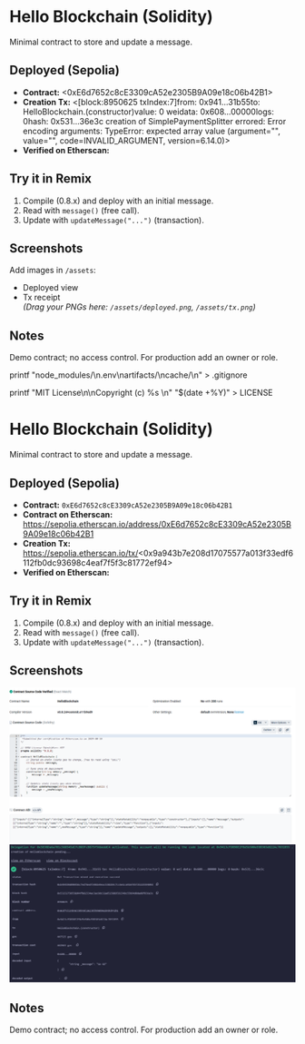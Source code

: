 # Hello Blockchain (Solidity)

Minimal contract to store and update a message.

## Deployed (Sepolia)
- **Contract:** <0xE6d7652c8cE3309cA52e2305B9A09e18c06b42B1>
- **Creation Tx:** <[block:8950625 txIndex:7]from: 0x941...31b55to: HelloBlockchain.(constructor)value: 0 weidata: 0x608...00000logs: 0hash: 0x531...36e3c
creation of SimplePaymentSplitter errored: Error encoding arguments: TypeError: expected array value (argument="", value="", code=INVALID_ARGUMENT, version=6.14.0)>
- **Verified on Etherscan:** <Yes>

## Try it in Remix
1) Compile (0.8.x) and deploy with an initial message.
2) Read with `message()` (free call).
3) Update with `updateMessage("...")` (transaction).

## Screenshots
Add images in `/assets`:
- Deployed view
- Tx receipt  
*(Drag your PNGs here: `/assets/deployed.png`, `/assets/tx.png`)*

## Notes
Demo contract; no access control. For production add an owner or role.

printf "node_modules/\n.env\nartifacts/\ncache/\n" > .gitignore

printf "MIT License\n\nCopyright (c) %s <Shahrukhali>\n" "$(date +%Y)" > LICENSE


# Hello Blockchain (Solidity)

Minimal contract to store and update a message.

## Deployed (Sepolia)
- **Contract:** `0xE6d7652c8cE3309cA52e2305B9A09e18c06b42B1`
- **Contract on Etherscan:** https://sepolia.etherscan.io/address/0xE6d7652c8cE3309cA52e2305B9A09e18c06b42B1
- **Creation Tx:** https://sepolia.etherscan.io/tx/<0x9a943b7e208d17075577a013f33edf6112fb0dc93698c4eaf7f5f3c81772ef94>
- **Verified on Etherscan:** <Yes>

## Try it in Remix
1) Compile (0.8.x) and deploy with an initial message.
2) Read with `message()` (free call).
3) Update with `updateMessage("...")` (transaction).

## Screenshots
![Deployed](assets/deployed.PNG)
![Tx Receipt](assets/tx.PNG)

## Notes
Demo contract; no access control. For production add an owner or role.
